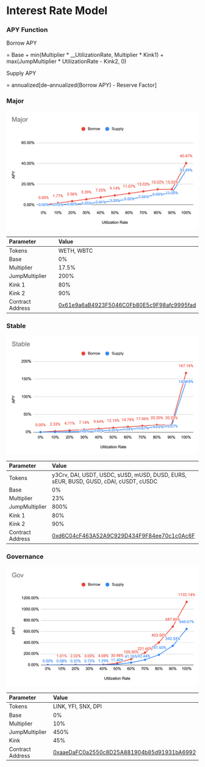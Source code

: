 # Interest Rate Model

### APY Function

Borrow APY

= Base + min\(Multiplier \* __UtilizationRate, Multiplier \* Kink1\) + max\(JumpMultiplier \* UtilizationRate - Kink2, 0\)



Supply APY

= annualized\[de–annualized\(Borrow APY\) - Reserve Factor\]

### Major

![](../.gitbook/assets/jie-tu-20210323-19.08.43.png)

| Parameter | Value |
| :--- | :--- |
| Tokens | WETH, WBTC |
| Base | 0% |
| Multiplier | 17.5% |
| JumpMultiplier | 200% |
| Kink 1 | 80% |
| Kink 2 | 90% |
| Contract Address | [0x61e9a6aB4923F5046C0Fb80E5c9F98afc9995fad](https://etherscan.io/address/0x61e9a6ab4923f5046c0fb80e5c9f98afc9995fad#code) |

### Stable

![](../.gitbook/assets/jie-tu-20210323-19.09.28.png)

| Parameter | Value |
| :--- | :--- |
| Tokens | y3Crv, DAI, USDT, USDC, sUSD, mUSD, DUSD, EURS, sEUR, BUSD, GUSD, cDAI, cUSDT, cUSDC |
| Base | 0% |
| Multiplier | 23% |
| JumpMultiplier | 800% |
| Kink 1 | 80% |
| Kink 2 | 90% |
| Contract Address | [0xd6C04cF463A52A9C929D434F9F84ee70c1c0Ac6F](https://etherscan.io/address/0xd6C04cF463A52A9C929D434F9F84ee70c1c0Ac6F#code) |

### Governance

![](../.gitbook/assets/jie-tu-20210323-19.11.44.png)

| Parameter | Value |
| :--- | :--- |
| Tokens | LINK, YFI, SNX, DPI |
| Base | 0% |
| Multiplier | 10% |
| JumpMultiplier | 450% |
| Kink | 45% |
| Contract Address | [0xaaeDaFC0a2550c8D25A881904b85d91931bA6992](https://etherscan.io/address/0xaaedafc0a2550c8d25a881904b85d91931ba6992) |

